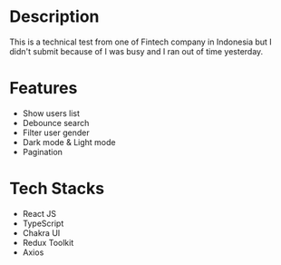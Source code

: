 # Description

This is a technical test from one of Fintech company in Indonesia but I didn't submit because of I was busy and I ran out of time yesterday.

# Features

- Show users list
- Debounce search
- Filter user gender
- Dark mode & Light mode
- Pagination

# Tech Stacks

- React JS
- TypeScript
- Chakra UI
- Redux Toolkit
- Axios
